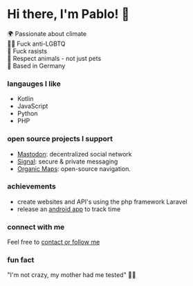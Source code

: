 # Hi there, I'm Pablo! 👋

🌍 Passionate about climate<br>
🏳️‍🌈 Fuck anti-LGBTQ<br>
🚫 Fuck rasists<br>
🧸 Respect animals - not just pets<br>
📍 Based in Germany<br>

### langauges I like
- Kotlin
- JavaScript
- Python
- PHP

### open source projects I support
- [Mastodon](https://joinmastodon.org/): decentralized social network
- [Signal](https://signal.org/): secure & private messaging
- [Organic Maps](https://organicmaps.app/): open-source navigation.

### achievements
- create websites and API's using the php framework Laravel
- release an [android app](https://codeberg.org/pabloscloud/Overload) to track time

### connect with me
Feel free to [contact or follow me](https://pablos.cloud)

### fun fact
"I'm not crazy, my mother had me tested" 🧠🔬

